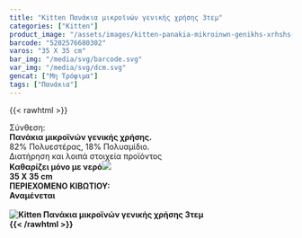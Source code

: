 ```yaml
---
title: "Kitten Πανάκια μικροϊνών γενικής χρήσης 3τεμ"
categories: ["Kitten"]
product_image: "/assets/images/kitten-panakia-mikroinwn-genikhs-xrhshs-3tem.jpg"
barcode: "5202576680302"
varos: "35 X 35 cm"
bar_img: "/media/svg/barcode.svg"
var_img: "/media/svg/dcm.svg"
gencat: ["Μη Τρόφιμα"]
tags: ["Πανάκια"]
---
```

{{< rawhtml >}}

<div class="sload221"><div class="product"><div id="sistatika">Σύνθεση:</div><div class="alltext"><b>Πανάκια μικροϊνών γενικής χρήσης.</b><br>82% Πολυεστέρας, 18% Πολυαμίδιο.<br></div><div id="loipa">Διατήρηση και λοιπά στοιχεία προϊόντος</div><div class="alltext"><b style="margin:0">Καθαρίζει μόνο με νερό<img src="/media/svg/dcm.svg"></div><span id="varostext">35 X 35 cm</span></div><div id="kivotio">ΠΕΡΙΕΧΟΜΕΝΟ ΚΙΒΩΤΙΟΥ:<br>Αναμένεται</div><br><div class="pimg"><img alt="Kitten Πανάκια μικροϊνών γενικής χρήσης 3τεμ" title="Kitten Πανάκια μικροϊνών γενικής χρήσης 3τεμ" src="/assets/images/kitten-panakia-mikroinwn-genikhs-xrhshs-3tem.jpg"></div></div></div>
{{< /rawhtml >}}


